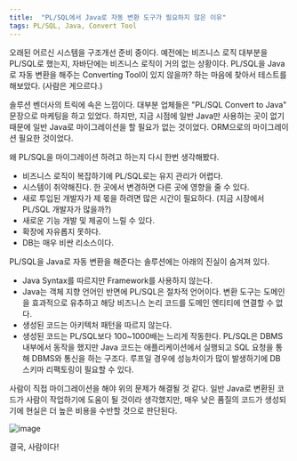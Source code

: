 ```yaml
---
title:  "PL/SQL에서 Java로 자동 변환 도구가 필요하지 않은 이유"
tags: PL/SQL, Java, Convert Tool
---
```

오래된 어르신 시스템을 구조개선 준비 중이다. 예전에는 비즈니스 로직 대부분을 PL/SQL로 했는지, 자바단에는 비즈니스 로직이 거의 없는 상황이다.
PL/SQL을 Java로 자동 변환을 해주는 Converting Tool이 있지 않을까? 하는 마음에 찾아서 테스트를 해보았다. (사람은 게으르다.)

솔루션 벤더사의 트릭에 속은 느낌이다. 대부분 업체들은 "PL/SQL Convert to Java" 문장으로 마케팅을 하고 있었다.
하지만, 지금 시점에 일반 Java만 사용하는 곳이 없기 때문에 일반 Java로 마이그레이션을 할 필요가 없는 것이었다. ORM으로의 마이그레이션 필요한 것이었다.

왜 PL/SQL을 마이그레이션 하려고 하는지 다시 한번 생각해봤다.
* 비즈니스 로직이 복잡하기에 PL/SQL로는 유지 관리가 어렵다.
* 시스템이 취약해진다. 한 곳에서 변경하면 다른 곳에 영향을 줄 수 있다.
* 새로 투입된 개발자가 제 몫을 하려면 많은 시간이 필요하다. (지금 시장에서 PL/SQL 개발자가 많을까?)
* 새로운 기능 개발 및 제공이 느릴 수 있다.
* 확장에 자유롭지 못하다.
* DB는 매우 비싼 리소스이다.

PL/SQL을 Java로 자동 변환을 해준다는 솔루션에는 아래의 진실이 숨겨져 있다.
* Java Syntax를 따르지만 Framework를 사용하지 않는다.
* Java는 객체 지향 언어인 반면에 PL/SQL은 절차적 언어이다. 변환 도구는 도메인을 효과적으로 유추하고 해당 비즈니스 논리 코드를 도메인 엔티티에 연결할 수 없다.
* 생성된 코드는 아키텍처 패턴을 따르지 않는다.
* 생성된 코드는 PL/SQL보다 100~1000배는 느리게 작동한다. PL/SQL은 DBMS 내부에서 동작을 했지만 Java 코드는 애플리케이션에서 실행되고 SQL 요청을 통해 DBMS와 통신을 하는 구조다. 루프일 경우에 성능차이가 많이 발생하기에 DB 스키마 리팩토링이 필요할 수 있다.

사람이 직접 마이그레이션을 해야 위의 문제가 해결될 것 같다.
일반 Java로 변환된 코드가 사람이 작업하기에 도움이 될 것이라 생각했지만, 매우 낮은 품질의 코드가 생성되기에 현실은 더 높은 비용을 수반할 것으로 판단된다.

![image](https://user-images.githubusercontent.com/111643/180947641-8016e1dc-5d0f-4ebd-bc79-54c0daf98827.png)

결국, 사람이다!

